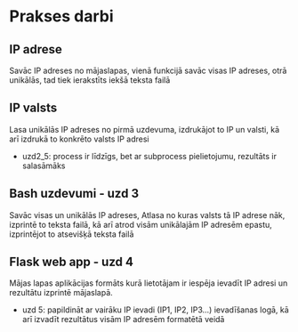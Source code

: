# Prakses darbi

## IP adrese

Savāc IP adreses no mājaslapas, vienā funkcijā savāc visas IP adreses, otrā unikālās, tad tiek ierakstīts iekšā teksta failā

## IP valsts

Lasa unikālās IP adreses no pirmā uzdevuma, izdrukājot to IP un valsti, kā arī izdrukā to konkrēto valsts IP adresi
* uzd2_5: process ir līdzīgs, bet ar subprocess pielietojumu, rezultāts ir salasāmāks

## Bash uzdevumi - uzd 3

Savāc visas un unikālās IP adreses, Atlasa no kuras valsts tā IP adrese nāk, izprintē to teksta failā, kā arī atrod visām unikālajām IP adresēm epastu, izprintējot to atsevišķā teksta failā

## Flask web app - uzd 4

Mājas lapas aplikācijas formāts kurā lietotājam ir iespēja ievadīt IP adresi un rezultātu izprintē mājaslapā.
* uzd 5: papildināt ar vairāku IP ievadi (IP1, IP2, IP3...) ievadīšanas logā, kā arī izvadīt rezultātus visām IP adresēm formatētā veidā
